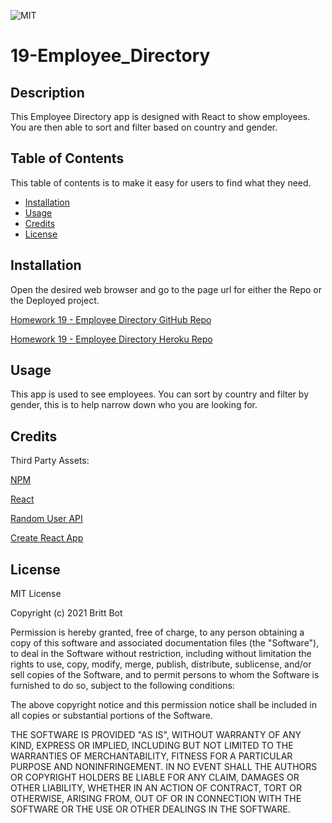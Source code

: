 ![MIT](https://img.shields.io/badge/License-MIT-yellow.svg)
# 19-Employee_Directory
## Description 

This Employee Directory app is designed with React to show employees. You are then able to sort and filter based on country and gender. 


## Table of Contents 

This table of contents is to make it easy for users to find what they need.

* [Installation](#installation)
* [Usage](#usage)
* [Credits](#credits)
* [License](#license)


## Installation

Open the desired web browser and go to the page url for either the Repo or the Deployed project.

[Homework 19 - Employee Directory GitHub Repo](https://github.com/britt-bot/19-Employee_Directory)

[Homework 19 - Employee Directory Heroku Repo](https://employee-tracker--homework-19.herokuapp.com/)


## Usage 

This app is used to see employees. You can sort by country and filter by gender, this is to help narrow down who you are looking for. 


## Credits

Third Party Assets:

[NPM](https://www.npmjs.com/)

[React](https://reactjs.org/)

[Random User API](https://randomuser.me/)

[Create React App](https://github.com/facebook/create-react-app)


## License

MIT License

Copyright (c) 2021 Britt Bot

Permission is hereby granted, free of charge, to any person obtaining a copy
of this software and associated documentation files (the "Software"), to deal
in the Software without restriction, including without limitation the rights
to use, copy, modify, merge, publish, distribute, sublicense, and/or sell
copies of the Software, and to permit persons to whom the Software is
furnished to do so, subject to the following conditions:

The above copyright notice and this permission notice shall be included in all
copies or substantial portions of the Software.

THE SOFTWARE IS PROVIDED "AS IS", WITHOUT WARRANTY OF ANY KIND, EXPRESS OR
IMPLIED, INCLUDING BUT NOT LIMITED TO THE WARRANTIES OF MERCHANTABILITY,
FITNESS FOR A PARTICULAR PURPOSE AND NONINFRINGEMENT. IN NO EVENT SHALL THE
AUTHORS OR COPYRIGHT HOLDERS BE LIABLE FOR ANY CLAIM, DAMAGES OR OTHER
LIABILITY, WHETHER IN AN ACTION OF CONTRACT, TORT OR OTHERWISE, ARISING FROM,
OUT OF OR IN CONNECTION WITH THE SOFTWARE OR THE USE OR OTHER DEALINGS IN THE
SOFTWARE.
